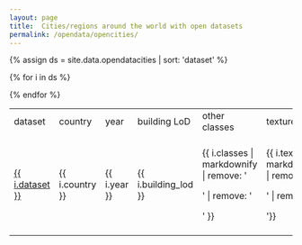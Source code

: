 ```yaml
---
layout: page
title:  Cities/regions around the world with open datasets
permalink: /opendata/opencities/
---
```


{% assign ds = site.data.opendatacities | sort: 'dataset' %}

<div class="table-responsive">

<table class="table table-striped">

  <tr class="info">
    <td>dataset</td>
    <td>country</td>
    <td>year</td>
    <td>building LoD</td>
    <td>other classes</td>
    <td>textures</td>
    <td>acquisition</td>
    <td>formats</td>
    <td>notes</td>
  </tr>

  {% for i in ds %}
    <tr>
      <td><a href="{{ i.link }}">{{ i.dataset }}</a></td>
      <td>{{ i.country }}</td>
      <td>{{ i.year }}</td>
      <td>{{ i.building_lod }}</td>
      <td>{{ i.classes | markdownify | remove: '<p>' | remove: '</p>' }}</td>
      <td>{{ i.texture | markdownify | remove: '<p>' | remove: '</p>'}}</td>
      <td>{{ i.acquisition | markdownify | remove: '<p>' | remove: '</p>' }}</td>
      <td>{{ i.formats | markdownify | remove: '<p>' | remove: '</p>' }}</td>
      <td>{{ i.notes | markdownify | remove: '<p>' | remove: '</p>' }}</td>
    </tr>
  {% endfor %}

</table>
</div>

